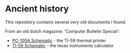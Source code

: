Ancient history
===============

This repository contains several very old documents i found.

From an old dutch magazine: 'Computer Bulletin Special':

 * [PC-100A Schematic](pc100a-schematic.jpg) - the TI-59 thermal printer
 * [TI-59 Schematic](ti59-schematic.jpg) - the texas instruments calculator


